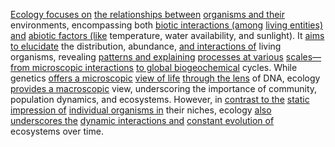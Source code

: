 
[Ecology focuses on](3/1/3/3/1/2/2/3/3/2/3/1/.Ecosystems) [the relationships between](1/3/1/3/1/3/.Ecological%20Relationships) [organisms and their](1/3/1/3/1/2/.Organismic%20Biology) environments, encompassing both [biotic interactions (among](2/2/2/1/_Organic-Inorganic) [living entities) and](3/3/3/1/3/3/_Inanimate-Alive) [abiotic factors (like](1/3/1/3/2/.Ecology) temperature, water availability, and sunlight). It [aims to elucidate](2/2/3/2/2/2/.Understanding%20and%20Explanation) the distribution, abundance, [and interactions of](1/3/1/2/1/1/2/3/.Interactions) living organisms, revealing [patterns and explaining](1/1/2/3/3/.Pattern) [processes at various](3/1/1/2/2/2/1/1/1/2/2/1/.Process) [scales—from microscopic interactions](1/2/1/3/2/3/.Scaling) [to global biogeochemical](1/3/1/3/2/.Ecology) cycles. While genetics [offers a microscopic](1/2/3/1/1/1/1/1/_Tiny-Massive) [view of life](3/3/1/3/2/2/_Life-Purposelessness) [through the lens](1/3/1/1/1/4/2/1/.Lenses) of DNA, ecology [provides a macroscopic](3/1/1/3/3/2/2/1/.Micro-manipulators) view, underscoring the importance of community, population dynamics, and ecosystems. However, in [contrast to the](1/1/2/2/1/.Contrast) [static impression of](2/1/3/2/_Abstract-Concrete) [individual organisms in](1/3/1/3/1/2/.Organismic%20Biology) their niches, ecology [also underscores the](3/1/1/2/1/1/_Signifier-Signified) [dynamic interactions and](1/3/1/2/1/1/2/3/.Interactions) [constant evolution of](1/3/1/3/2/_Static-Evolution) ecosystems over time.

